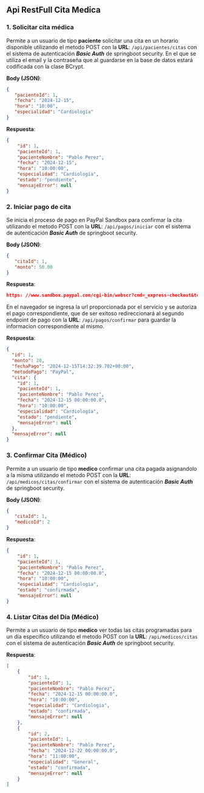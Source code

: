 ## Api RestFull Cita Medica

### **1. Solicitar cita médica**
Permite a un usuario de tipo **paciente** solicitar una cita en un horario disponible utilizando el metodo POST con la **URL**: `/api/pacientes/citas` con el sistema de autenticación ***Basic Auth*** de springboot security.  En el que se utiliza el email y la contraseña que al guardarse en la base de datos estará codificada con la clase BCrypt.

**Body (JSON)**:
```json
{
   "pacienteId": 1,
   "fecha": "2024-12-15",
   "hora": "10:00",
   "especialidad": "Cardiología"
}
```

**Respuesta**:
```json
{
    "id": 1,
    "pacienteId": 1,
    "pacienteNombre": "Pablo Perez",
    "fecha": "2024-12-15",
    "hora": "10:00:00",
    "especialidad": "Cardiología",
    "estado": "pendiente",
    "mensajeError": null
}
```

### **2. Iniciar pago de cita**
Se inicia el proceso de pago en PayPal Sandbox para confirmar la cita utilizando el metodo POST con la **URL**: `/api/pagos/iniciar` con el sistema de autenticación ***Basic Auth*** de springboot security.  

**Body (JSON)**:
```json
{
   "citaId": 1,
   "monto": 50.00
}
```

**Respuesta**:
```json
https: //www.sandbox.paypal.com/cgi-bin/webscr?cmd=_express-checkout&token=EC-03774501BG853863H
```
En el navegador se ingresa la url proporcionada por el servicio y se autoriza el pago correspondiente, que de ser exitoso redireccionará al segundo endpoint de pago con la **URL**: `/api/pagos/confirmar` para guardar la informacion correspondiente al mismo.

**Respuesta**:
```json
{
  "id": 1,
  "monto": 20,
  "fechaPago": "2024-12-15T14:32:39.702+00:00",
  "metodoPago": "PayPal",
  "cita": {
    "id": 1,
    "pacienteId": 1,
    "pacienteNombre": "Pablo Perez",
    "fecha": "2024-12-15 00:00:00.0",
    "hora": "10:00:00",
    "especialidad": "Cardiología",
    "estado": "pendiente",
    "mensajeError": null
  },
  "mensajeError": null
}
```
### **3. Confirmar Cita (Médico)**
Permite a un usuario de tipo **medico** confirmar una cita pagada asignandolo a la misma utilizando el metodo POST con la **URL**: `/api/medicos/citas/confirmar` con el sistema de autenticación ***Basic Auth*** de springboot security.  

**Body (JSON)**:
```json
{
   "citaId": 1,
   "medicoId": 2
}
```

**Respuesta**:
```json
{
    "id": 1,
    "pacienteId": 1,
    "pacienteNombre": "Pablo Perez",
    "fecha": "2024-12-15 00:00:00.0",
    "hora": "10:00:00",
    "especialidad": "Cardiología",
    "estado": "confirmada",
    "mensajeError": null
}
```

### **4. Listar Citas del Día (Médico)**
Permite a un usuario de tipo **medico** ver todas las citas programadas para un día específico utilizando el metodo POST con la **URL**: `/api/medicos/citas` con el sistema de autenticación ***Basic Auth*** de springboot security.  

**Respuesta**:
```json
[
    {
        "id": 1,
        "pacienteId": 1,
        "pacienteNombre": "Pablo Perez",
        "fecha": "2024-12-15 00:00:00.0",
        "hora": "10:00:00",
        "especialidad": "Cardiologia",
        "estado": "confirmada",
        "mensajeError": null
    },
    {
        "id": 2,
        "pacienteId": 1,
        "pacienteNombre": "Pablo Perez",
        "fecha": "2024-12-22 00:00:00.0",
        "hora": "11:00:00",
        "especialidad": "General",
        "estado": "confirmada",
        "mensajeError": null
    }
]
```
